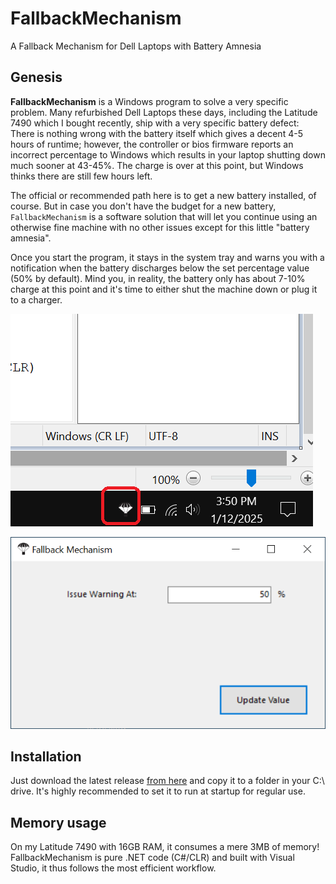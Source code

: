 # FallbackMechanism
A Fallback Mechanism for Dell Laptops with Battery Amnesia

## Genesis

**FallbackMechanism** is a Windows program to solve a very specific problem. Many refurbished Dell Laptops these days, including the Latitude 7490 which I bought recently, ship with a very specific battery defect: There is nothing wrong with the battery itself which gives a decent 4-5 hours of runtime; however, the controller or bios firmware reports an incorrect percentage to Windows which results in your laptop shutting down much sooner at 43-45%. The charge is over at this point, but Windows thinks there are still few hours left.

The official or recommended path here is to get a new battery installed, of course. But in case you don't have the budget for a new battery, `FallbackMechanism` is a software solution that will let you continue using an otherwise fine machine with no other issues except for this little "battery amnesia".

Once you start the program, it stays in the system tray and warns you with a notification when the battery discharges below the set percentage value (50% by default). Mind you, in reality, the battery only has about 7-10% charge at this point and it's time to either shut the machine down or plug it to a charger.

![tray-icon](https://raw.githubusercontent.com/prahladyeri/fallbackmechanism/main/screenshots/tray-icon.png)

![program](https://raw.githubusercontent.com/prahladyeri/fallbackmechanism/main/screenshots/program.png)

## Installation

Just download the latest release [from here](https://github.com/prahladyeri/FallbackMechanism/releases/latest) and copy it to a folder in your C:\ drive. It's highly recommended to set it to run at startup for regular use.

## Memory usage

On my Latitude 7490 with 16GB RAM, it consumes a mere 3MB of memory! FallbackMechanism is pure .NET code (C#/CLR) and built with Visual Studio, it thus follows the most efficient workflow.